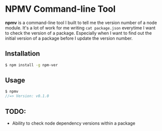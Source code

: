 # NPMV Command-line Tool

**npmv** is a command-line tool I built to tell me the version number of a node module. It's a
lot of work for me writing `cat package.json` everytime I want to check the version of a
package. Especially when I want to find out the initial version of a package before I
update the version number.


## Installation

```bash
$ npm install -g npm-ver
```


## Usage

```javascript
$ npmv
//=> Version: v0.1.0
```

## TODO:

* Ability to check node dependency versions within a package
